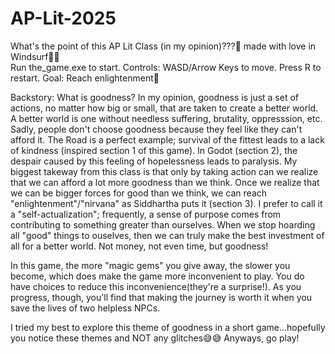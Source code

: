 # AP-Lit-2025
What's the point of this AP Lit Class (in my opinion)???👀 made with love in Windsurf📖💖  
Run the_game.exe to start.
Controls: WASD/Arrow Keys to move. Press R to restart. 
Goal: Reach enlightenment🤩

Backstory: What is goodness? In my opinion, goodness is just a set of actions, no matter how big or small, that are taken to create a better world.
A better world is one without needless suffering, brutality, oppresssion, etc. Sadly, people don't choose goodness because they feel like they can't afford it. The Road is a perfect example; survival of the fittest leads to a lack of kindness (inspired section 1 of this game).
In Godot (section 2), the despair caused by this feeling of hopelessness leads to paralysis. My biggest takeway from this class is that only by taking action can we realize that we can afford a lot more goodness than we think.
Once we realize that we can be bigger forces for good than we think, we can reach "enlightenment"/"nirvana" as Siddhartha puts it (section 3). I prefer to call it a "self-actualization"; frequently, a sense of purpose comes from contributing to something greater than ourselves. When we stop hoarding all "good" things to ouselves, then we can truly make the best investment of all for a better world. Not money, not even time, but goodness!

In this game, the more "magic gems" you give away, the slower you become, which does make the game more inconvenient to play. You do have choices to reduce this inconvenience(they're a surprise!). As you progress, though, you'll find that making the journey is worth it when you save the lives of two helpless NPCs.

I tried my best to explore this theme of goodness in a short game...hopefully you notice these themes and NOT any glitches😅😅
Anyways, go play!
